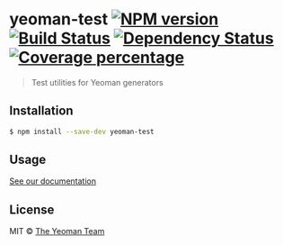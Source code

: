 # yeoman-test [![NPM version][npm-image]][npm-url] [![Build Status][travis-image]][travis-url] [![Dependency Status][daviddm-image]][daviddm-url] [![Coverage percentage][coveralls-image]][coveralls-url]
> Test utilities for Yeoman generators

## Installation

```sh
$ npm install --save-dev yeoman-test
```

## Usage

[See our documentation](http://yeoman.io/authoring/testing.html)

## License

MIT © [The Yeoman Team](http://yeoman.io)


[npm-image]: https://badge.fury.io/js/yeoman-test.svg
[npm-url]: https://npmjs.org/package/yeoman-test
[travis-image]: https://travis-ci.org/yeoman/yeoman-test.svg?branch=master
[travis-url]: https://travis-ci.org/yeoman/yeoman-test
[daviddm-image]: https://david-dm.org/yeoman/yeoman-test.svg?theme=shields.io
[daviddm-url]: https://david-dm.org/yeoman/yeoman-test
[coveralls-image]: https://coveralls.io/repos/yeoman/yeoman-test/badge.svg
[coveralls-url]: https://coveralls.io/r/yeoman/yeoman-test
